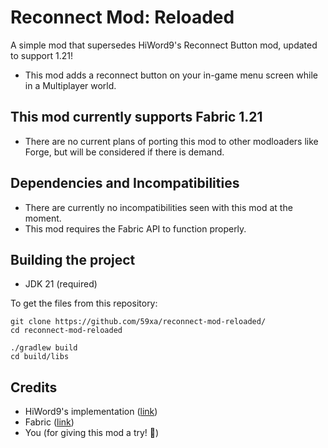 # Reconnect Mod: Reloaded
A simple mod that supersedes HiWord9's Reconnect Button mod, updated to support 1.21!
- This mod adds a reconnect button on your in-game menu screen while in a Multiplayer world.

## This mod currently supports Fabric 1.21
- There are no current plans of porting this mod to other modloaders like Forge, but will be considered if there is demand.

## Dependencies and Incompatibilities
- There are currently no incompatibilities seen with this mod at the moment.
- This mod requires the Fabric API to function properly.

## Building the project
- JDK 21 (required)

To get the files from this repository:
```
git clone https://github.com/59xa/reconnect-mod-reloaded/
cd reconnect-mod-reloaded

./gradlew build
cd build/libs
```

## Credits
- HiWord9's implementation ([link](https://github.com/HiWord9/Reconnect-Button-HiWord9-fabric-1.19))
- Fabric ([link](https://fabricmc.net/))
- You (for giving this mod a try! 🤍)
